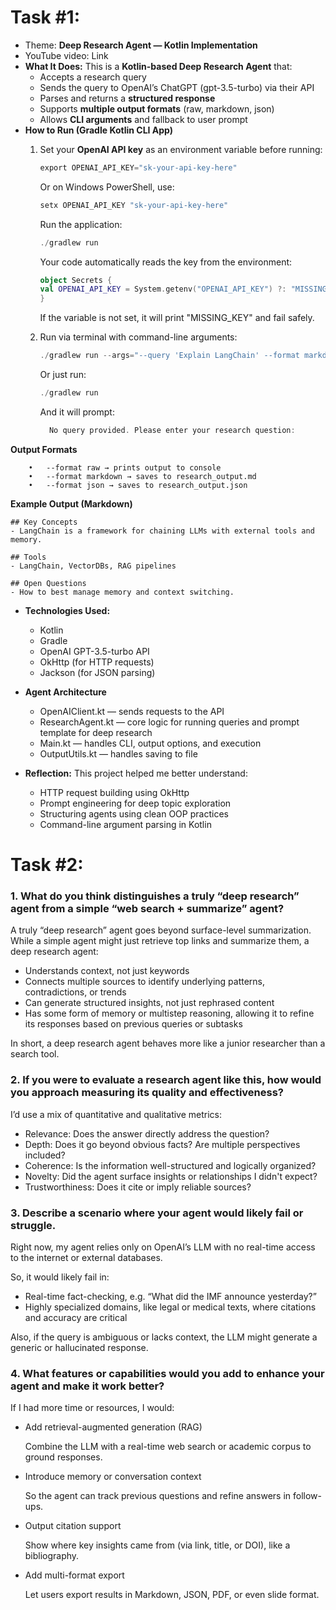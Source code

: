 # Task #1:

- Theme: **Deep Research Agent — Kotlin Implementation**
- YouTube video: Link
- **What It Does:** This is a **Kotlin-based Deep Research Agent** that:
    - Accepts a research query
    - Sends the query to OpenAI’s ChatGPT (gpt-3.5-turbo) via their API
    - Parses and returns a **structured response**
    - Supports **multiple output formats** (raw, markdown, json)
    - Allows **CLI arguments** and fallback to user prompt
- **How to Run (Gradle Kotlin CLI App)**
    1. Set your **OpenAI API key** as an environment variable before running:


        ```kotlin
        export OPENAI_API_KEY="sk-your-api-key-here"
        ```
        
        Or on Windows PowerShell, use:
        
        ```kotlin
        setx OPENAI_API_KEY "sk-your-api-key-here"
        ```
        
        Run the application:
        
        ```kotlin
        ./gradlew run
        ```
        
        Your code automatically reads the key from the environment:
        
        ```kotlin
        object Secrets {
        val OPENAI_API_KEY = System.getenv("OPENAI_API_KEY") ?: "MISSING_KEY"
        }
        ```
        
        If the variable is not set, it will print "MISSING_KEY" and fail safely.
        
    2. Run via terminal with command-line arguments:
        
        ```kotlin
        ./gradlew run --args="--query 'Explain LangChain' --format markdown"
        ```
        
        Or just run:
        
        ```kotlin
        ./gradlew run
        ```
        
        And it will prompt:
        
        ```kotlin
          No query provided. Please enter your research question:
        ```


**Output Formats**

```
	•	--format raw → prints output to console
	•	--format markdown → saves to research_output.md
	•	--format json → saves to research_output.json
```

**Example Output (Markdown)**

```
## Key Concepts
- LangChain is a framework for chaining LLMs with external tools and memory.

## Tools
- LangChain, VectorDBs, RAG pipelines

## Open Questions
- How to best manage memory and context switching.
```

- **Technologies Used:**
    - Kotlin
    - Gradle
    - OpenAI GPT-3.5-turbo API
    - OkHttp (for HTTP requests)
    - Jackson (for JSON parsing)

- **Agent Architecture**
    - OpenAIClient.kt — sends requests to the API
    - ResearchAgent.kt — core logic for running queries and prompt template for deep research
    - Main.kt — handles CLI, output options, and execution
    - OutputUtils.kt — handles saving to file

- **Reflection:** This project helped me better understand:
    - HTTP request building using OkHttp
    - Prompt engineering for deep topic exploration
    - Structuring agents using clean OOP practices
    - Command-line argument parsing in Kotlin

# Task #2:

### **1. What do you think distinguishes a truly “deep research” agent from a simple “web search + summarize” agent?**

A truly “deep research” agent goes beyond surface-level summarization. While a simple agent might just retrieve top links and summarize them, a deep research agent:

- Understands context, not just keywords
- Connects multiple sources to identify underlying patterns, contradictions, or trends
- Can generate structured insights, not just rephrased content
- Has some form of memory or multistep reasoning, allowing it to refine its responses based on previous queries or subtasks

In short, a deep research agent behaves more like a junior researcher than a search tool.

### **2. If you were to evaluate a research agent like this, how would you approach measuring its quality and effectiveness?**

I’d use a mix of quantitative and qualitative metrics:

- Relevance: Does the answer directly address the question?
- Depth: Does it go beyond obvious facts? Are multiple perspectives included?
- Coherence: Is the information well-structured and logically organized?
- Novelty: Did the agent surface insights or relationships I didn't expect?
- Trustworthiness: Does it cite or imply reliable sources?

### **3. Describe a scenario where your agent would likely fail or struggle.**

Right now, my agent relies only on OpenAI’s LLM with no real-time access to the internet or external databases.

So, it would likely fail in:

- Real-time fact-checking, e.g. “What did the IMF announce yesterday?”
- Highly specialized domains, like legal or medical texts, where citations and accuracy are critical

Also, if the query is ambiguous or lacks context, the LLM might generate a generic or hallucinated response.

### **4. What features or capabilities would you add to enhance your agent and make it work better?**

If I had more time or resources, I would:

- Add retrieval-augmented generation (RAG)

  Combine the LLM with a real-time web search or academic corpus to ground responses.

- Introduce memory or conversation context

  So the agent can track previous questions and refine answers in follow-ups.

- Output citation support

  Show where key insights came from (via link, title, or DOI), like a bibliography.

- Add multi-format export

  Let users export results in Markdown, JSON, PDF, or even slide format.
